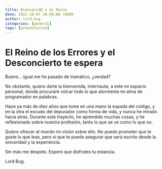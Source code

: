 ```yaml
---
title: Bienvenid@ a mi Reino
date: 2022-18-07 20:50:00 +0800
author: lord-bug
categories: [general]
tags: [presentacion]
---
```


# El Reino de los Errores y el Desconcierto te espera

Bueno... igual me he pasado de tramático, ¿verdad?

No obstante, quiero darte la bienvenida, internauta, a este mi espacio personal, donde procuraré volcar todo lo que atormenta mi alma de programador en palabras.

Hace ya más de diez años que tome en una mano la espada del código, y en la otra el escudo del depurador como forma de vida, y nunca he mirado hacia atrás. Durante este trayecto, he aprendido muchas cosas, y he reflexionado sobre nuestra profesión, tanto lo que se ve como lo que no.

Quiero ofrecer al mundo mi visión sobre ello. No puedo prometer que te guste lo que leas, pero si que te puedo asegurar que será escrito desde la sinceridad y la experiencia.

Sin más me despido. Espero que disfrutes tu estancia.

Lord Bug.

